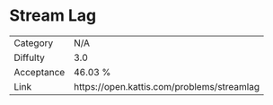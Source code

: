 # Stream Lag

<table>
    <tr>
        <td>Category</td>
        <td>N/A</td>
    </tr>
    <tr>
        <td>Diffulty</td>
        <td>3.0</td>
    </tr>
    <tr>
        <td>Acceptance</td>
        <td>46.03 %</td>
    </tr>
    <tr>
        <td>Link</td>
        <td>https://open.kattis.com/problems/streamlag</td>
    </tr>
</table>